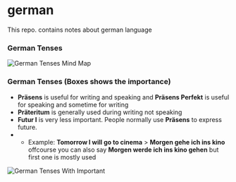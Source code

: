 # german
This repo. contains notes about german language

### German Tenses

![German Tenses Mind Map](https://github.com/rameshjesswani/german/blob/master/german_tenses_example.png)

### German Tenses (Boxes shows the importance)
* **Präsens** is useful for writing and speaking and **Präsens Perfekt**  is useful for speaking and sometime for writing
* **Präteritum** is generally used during writing not speaking
* **Futur I** is very less important. People normally use **Präsens** to express future. 
* * Example: **Tomorrow I will go to cinema** > **Morgen gehe ich ins kino** offcourse you can also say **Morgen werde ich ins kino gehen** but first one is mostly used

![German Tenses With Important](https://github.com/rameshjesswani/german/blob/master/german_tenses.png)


